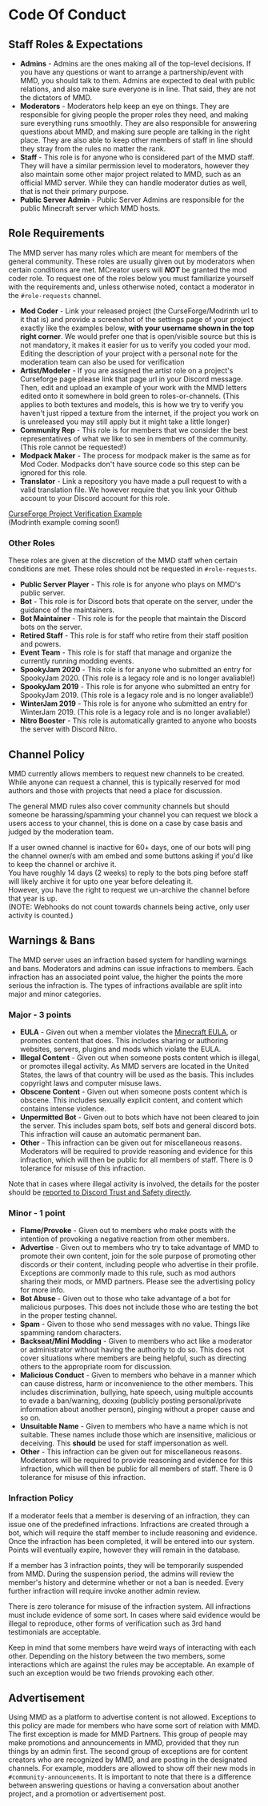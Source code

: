 # Code Of Conduct

## Staff Roles & Expectations 
- **Admins** - Admins are the ones making all of the top-level decisions. If you have any questions or want to arrange a partnership/event with MMD, you should talk to them. Admins are expected to deal with public relations, and also make sure everyone is in line. That said, they are not the dictators of MMD.
- **Moderators** - Moderators help keep an eye on things. They are responsible for giving people the proper roles they need, and making sure everything runs smoothly. They are also responsible for answering questions about MMD, and making sure people are talking in the right place. They are also able to keep other members of staff in line should they stray from the rules no matter the rank.
- **Staff** - This role is for anyone who is considered part of the MMD staff. They will have a similar permission level to moderators, however they also maintain some other major project related to MMD, such as an official MMD server. While they can handle moderator duties as well, that is not their primary purpose.
- **Public Server Admin** - Public Server Admins are responsible for the public Minecraft server which MMD hosts.

## Role Requirements
The MMD server has many roles which are meant for members of the general community. These roles are usually given out by moderators when certain conditions are met. MCreator users will ***NOT*** be granted the mod coder role. To request one of the roles below you must familiarize yourself with the requirements and, unless otherwise noted, contact a moderator in the `#role-requests` channel.

- **Mod Coder** - Link your released project (the CurseForge/Modrinth url to it that is) and provide a screenshot of the settings page of your project exactly like the examples below, **with your username shown in the top right corner**.
We would prefer one that is open/visible source but this is not mandatory, it makes it easier for us to verify you coded your mod. Editing the description of your project with a personal note for the moderation team can also be used for verification
- **Artist/Modeler** - If you are assigned the artist role on a project's Curseforge page please link that page url in your Discord message. Then, edit and upload an example of your work with the MMD letters edited onto it somewhere in bold green to roles-or-channels.
(This applies to both textures and models, this is how we try to verify you haven't just ripped a texture from the internet, if the project you work on is unreleased you may still apply but it might take a little longer)  
- **Community Rep** - This role is for members that we consider the best representatives of what we like to see in members of the community. (This role cannot be requested!)
- **Modpack Maker** - The process for modpack maker is the same as for Mod Coder. Modpacks don't have source code so this step can be ignored for this role.
- **Translator** - Link a repository you have made a pull request to with a valid translation file. We however require that you link your Github account to your Discord account for this role.  

[CurseForge Project Verification Example](https://raw.githubusercontent.com/MinecraftModDevelopment/minecraftmoddevelopment.github.io/master/docs/curseforge.png)  
(Modrinth example coming soon!)

### Other Roles
These roles are given at the discretion of the MMD staff when certain conditions are met. These roles should not be requested in `#role-requests`.
- **Public Server Player** - This role is for anyone who plays on MMD's public server.
- **Bot** - This role is for Discord bots that operate on the server, under the guidance of the maintainers.
- **Bot Maintainer** - This role is for the people that maintain the Discord bots on the server.
- **Retired Staff** - This role is for staff who retire from their staff position and powers.
- **Event Team** - This role is for staff that manage and organize the currently running modding events.
- **SpookyJam 2020** - This role is for anyone who submitted an entry for SpookyJam 2020. (This role is a legacy role and is no longer avaliable!)  
- **SpookyJam 2019** - This role is for anyone who submitted an entry for SpookyJam 2019. (This role is a legacy role and is no longer avaliable!)  
- **WinterJam 2019** - This role is for anyone who submitted an entry for WinterJam 2019. (This role is a legacy role and is no longer avaliable!)  
- **Nitro Booster** - This role is automatically granted to anyone who boosts the server with Discord Nitro.

## Channel Policy
MMD currently allows members to request new channels to be created. While anyone can request a channel, this is typically reserved for mod authors and those with projects that need a place for discussion.  

The general MMD rules also cover community channels but should someone be harassing/spamming your channel you can request we block a users access to your channel, this is done on a case by case basis and judged by the moderation team.  

If a user owned channel is inactive for 60+ days, one of our bots will ping the channel owner/s with am embed and some buttons asking if you'd like to keep the channel or archive it.  
You have roughly 14 days (2 weeks) to reply to the bots ping before staff will likely archive it for upto one year before deleating it.  
However, you have the right to request we un-archive the channel before that year is up.  
(NOTE: Webhooks do not count towards channels being active, only user activity is counted.)  

## Warnings & Bans
The MMD server uses an infraction based system for handling warnings and bans. Moderators and admins can issue infractions to members. Each infraction has an associated point value, the higher the points the more serious the infraction is. The types of infractions available are split into major and minor categories. 

### Major - 3 points
- **EULA** - Given out when a member violates the [Minecraft EULA](https://account.mojang.com/terms), or promotes content that does. This includes sharing or authoring websites, servers, plugins and mods which violate the EULA. 
- **Illegal Content** - Given out when someone posts content which is illegal, or promotes illegal activity. As MMD servers are located in the United States, the laws of that country will be used as the basis. This includes copyright laws and computer misuse laws. 
- **Obscene Content** - Given out when someone posts content which is obscene. This includes sexually explicit content, and content which contains intense violence.
- **Unpermitted Bot** - Given out to bots which have not been cleared to join the server. This includes spam bots, self bots and general discord bots. This infraction will cause an automatic permanent ban. 
- **Other** - This infraction can be given out for miscellaneous reasons. Moderators will be required to provide reasoning and evidence for this infraction, which will then be public for all members of staff. There is 0 tolerance for misuse of this infraction. 

Note that in cases where illegal activity is involved, the details for the poster should be [reported to Discord Trust and Safety directly](https://support.discordapp.com/hc/en-us/articles/360000291932-How-to-Properly-Report-Issues-to-Trust-Safety). 

### Minor - 1 point
- **Flame/Provoke** - Given out to members who make posts with the intention of provoking a negative reaction from other members.
- **Advertise** - Given out to members who try to take advantage of MMD to promote their own content, join for the sole purpose of promoting other discords or their content, including people who advertise in their profile. Exceptions are commonly made to this rule, such as mod authors sharing their mods, or MMD partners. Please see the advertising policy for more info. 
- **Bot Abuse** - Given out to those who take advantage of a bot for malicious purposes. This does not include those who are testing the bot in the proper testing channel. 
- **Spam** - Given to those who send messages with no value. Things like spamming random characters.
- **Backseat/Mini Modding** - Given to members who act like a moderator or administrator without having the authority to do so. This does not cover situations where members are being helpful, such as directing others to the appropriate room for discussion. 
- **Malicious Conduct** - Given to members who behave in a manner which can cause distress, harm or inconvenience to the other members. This includes discrimination, bullying, hate speech, using multiple accounts to evade a ban/warning, doxxing (publicly posting personal/private information about another person), pinging without a proper cause and so on.
- **Unsuitable Name** - Given to members who have a name which is not suitable. These names include those which are insensitive, malicious or deceiving. This **should** be used for staff impersonation as well. 
- **Other** - This infraction can be given out for miscellaneous reasons. Moderators will be required to provide reasoning and evidence for this infraction, which will then be public for all members of staff. There is 0 tolerance for misuse of this infraction. 

### Infraction Policy
If a moderator feels that a member is deserving of an infraction, they can issue one of the predefined infractions. Infractions are created through a bot, which will require the staff member to include reasoning and evidence. Once the infraction has been completed, it will be entered into our system. Points will eventually expire, however they will remain in the database. 

If a member has 3 infraction points, they will be temporarily suspended from MMD. During the suspension period, the admins will review the member's history and determine whether or not a ban is needed. Every further infraction will require invoke another admin review. 

There is zero tolerance for misuse of the infraction system. All infractions must include evidence of some sort. In cases where said evidence would be illegal to reproduce, other forms of verification such as 3rd hand testimonials are acceptable. 

Keep in mind that some members have weird ways of interacting with each other. Depending on the history between the two members, some interactions which are against the rules may be acceptable. An example of such an exception would be two friends provoking each other. 

## Advertisement
Using MMD as a platform to advertise content is not allowed. Exceptions to this policy are made for members who have some sort of relation with MMD. The first exception is made for MMD Partners. This group of people may make promotions and announcements in MMD, provided that they run things by an admin first. The second group of exceptions are for content creators who are recognized by MMD, and are posting in the designated channels. For example, modders are allowed to show off their new mods in `#community-announcements`. It is important to note that there is a difference between answering questions or having a conversation about another project, and a promotion or advertisement post. 
